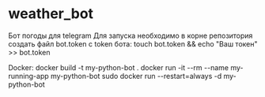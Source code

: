 # weather_bot
Бот погоды для telegram
Для запуска необходимо в корне репозитория создать файл bot.token с token бота:
 touch bot.token && echo "Ваш токен" >> bot.token


Docker:
docker build -t my-python-bot .
docker run -it --rm --name my-running-app my-python-bot
sudo docker run --restart=always -d my-python-bot

